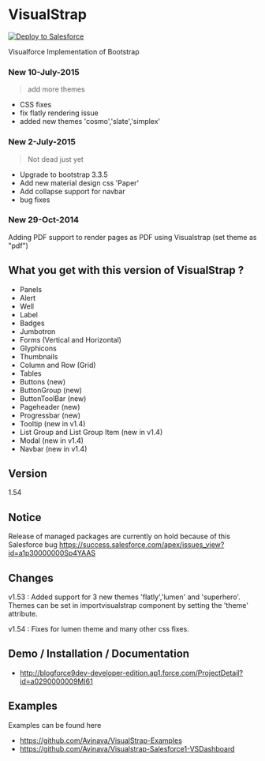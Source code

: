 VisualStrap
=========
<a href="https://githubsfdeploy.herokuapp.com?owner=avinava&repo=VisualStrap">
  <img alt="Deploy to Salesforce"
       src="https://raw.githubusercontent.com/afawcett/githubsfdeploy/master/src/main/webapp/resources/img/deploy.png">
</a>

Visualforce Implementation of Bootstrap

### New 10-July-2015
> add more themes

 - CSS fixes
 - fix flatly rendering issue
 - added new themes 'cosmo','slate','simplex'

### New 2-July-2015
> Not dead just yet

- Upgrade to bootstrap 3.3.5
- Add new material design css 'Paper'
- Add collapse support for navbar
- bug fixes

### New 29-Oct-2014

Adding PDF support to render pages as PDF using Visualstrap 
(set theme as "pdf")

What you get with this version of VisualStrap ? 
-

* Panels
* Alert
* Well
* Label
* Badges
* Jumbotron
* Forms (Vertical and Horizontal)
* Glyphicons
* Thumbnails
* Column and Row (Grid) 
* Tables
* Buttons (new)
* ButtonGroup (new)
* ButtonToolBar (new)
* Pageheader (new)
* Progressbar (new)
* Tooltip (new in v1.4)
* List Group and List Group Item (new in v1.4)
* Modal (new in v1.4)
* Navbar (new in v1.4)


Version
-

1.54

Notice
-
Release of managed packages are currently on hold because of this Salesforce bug https://success.salesforce.com/apex/issues_view?id=a1p30000000Sp4YAAS

Changes
-
v1.53 : Added support for 3 new themes 'flatly','lumen' and 'superhero'. Themes can be set in importvisualstrap component by setting the 'theme' attribute.

v1.54 : Fixes for lumen theme and many other css fixes.


Demo / Installation / Documentation
--------------

* http://blogforce9dev-developer-edition.ap1.force.com/ProjectDetail?id=a0290000009MI61

Examples
-
Examples can be found here 
* https://github.com/Avinava/VisualStrap-Examples
* https://github.com/Avinava/Visualstrap-Salesforce1-VSDashboard


